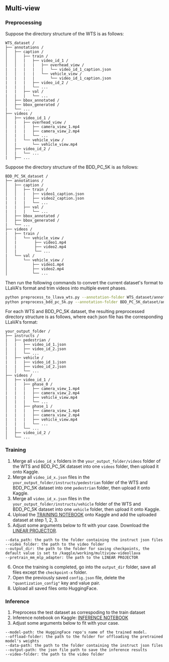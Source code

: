 ## Multi-view
### Preprocessing

Suppose the directory structure of the WTS is as follows:
```
WTS_dataset /
├── annotations /
│   ├── caption /
│   │   ├── train /
│   │   |   ├── video_id_1 / 
│   │   |   |   ├── overhead_view /
|   |   |   |   |   └── video_id_1_caption.json
│   │   |   |   └── vehicle_view /
|   |   |   |       └── video_id_1_caption.json
|   |   |   ├── video_id_2 /
|   |   |   └── ...
|   |   ├── val /
|   |   |   └── ...
│   ├── bbox_annotated /
│   ├── bbox_generated /
|   └── ...
├── videos /
│   ├── video_id_1 /
│   |   ├── overhead_view /
│   |   |   ├── camera_view_1.mp4
|   |   |   ├── camera_view_2.mp4
│   |   |   └── ...
│   |   └── vehicle_view /
│   |       └── vehicle_view.mp4
│   ├── video_id_2 /
│   |   └── ...
|   ├── ...
```

Suppose the directory structure of the BDD_PC_5K is as follows:
```
BDD_PC_5K_dataset /
├── annotations /
│   ├── caption /
│   │   ├── train /
│   │   |   ├── video1_caption.json 
|   |   |   ├── video2_caption.json
|   |   |   └── ...
|   |   ├── val /
|   |   |   └── ...   
│   ├── bbox_annotated /
│   ├── bbox_generated /
|   └── ...
├── videos /
|   ├── train /
│   |   └── vehicle_view /
│   |        ├── video1.mp4
│   |        ├── video2.mp4
│   |        └── ... 
|   └── val /
│       └── vehicle_view /
│           ├── video1.mp4
│           ├── video2.mp4
│           └── ...
```

Then run the following commands to convert the current dataset's format to LLaVA's format and trim videos into multiple event phases.
```bash
python preprocess_to_llava_wts.py --annotation-folder WTS_dataset/annotations --video_folder WTS_dataset/annotations --annotation-output-folder your_output_folder/annotations --video-output-folder your_output_folder/videos
python preprocess_bdd_pc_5k.py --annotation-folder BDD_PC_5K_dataset/annotations --video_folder BDD_PC_5K_dataset/annotations --annotation-output-folder your_output_folder/annotations --video-output-folder your_output_folder/videos
```

For each WTS and BDD_PC_5K dataset, the resulting preprocessed directory structure is as follows, where each json file has the corresponding LLaVA's format:
```
your_output_folder /
├── instructs /
|   ├── pedestrian / 
│   |   ├── video_id_1.json
|   |   ├── video_id_2.json
│   │   └── ...
|   ├── vehicle /
|   |   ├── video_id_1.json
|   |   ├── video_id_2.json
│   │   └── ...
├── videos /
│   ├── video_id_1 /
│   |   ├── phase_0 /
│   |   |   ├── camera_view_1.mp4
|   |   |   ├── camera_view_2.mp4
|   |   |   ├── vehicle_view.mp4
│   |   |   └── ...
│   |   ├── phase_1 /
│   |   |   ├── camera_view_1.mp4
|   |   |   ├── camera_view_2.mp4
|   |   |   ├── vehicle_view.mp4
│   |   |   └── ...
|   |   └── ...
│   ├── video_id_2 /
│   └── ...
```

### Training
1. Merge all ```video_id_x``` folders in the ```your_output_folder/videos``` folder of the WTS and BDD_PC_5K dataset into one ```videos``` folder, then upload it onto Kaggle.
2. Merge all ```video_id_x.json``` files in the ```your_output_folder/instructs/pedestrian``` folder of the WTS and BDD_PC_5K dataset into one ```pedestrian``` folder, then upload it onto Kaggle.
3. Merge all ```video_id_x.json``` files in the ```your_output_folder/instructs/vehicle``` folder of the WTS and BDD_PC_5K dataset into one ```vehicle``` folder, then upload it onto Kaggle.
4. Upload the [TRAINING NOTEBOOK](https://github.com/ToTuanAn/AICityChallenge2024_Track2/tree/main/multiview/LLaVA/notebooks/train.ipynb) onto Kaggle and add the uploaded dataset at step 1, 2, 3.
5. Adjust some arguments below to fit with your case. Download the [LINEAR PROJECTOR](https://huggingface.co/LanguageBind/Video-LLaVA-Pretrain-7B/resolve/main/mm_projector.bin?download=true).
```
--data_path: the path to the folder containing the instruct json files
--video_folder: the path to the video folder
--output_dir: the path to the folder for saving checkpoints, the default value is set to /kaggle/working/multiview-videollava
--pretrain_mm_mlp_adapter: the path to the LINEAR PROJECTOR
```
6. Once the training is completed, go into the ```output_dir``` folder, save all files except the ```checkpoint-x``` folder.
7. Open the previously saved ```config.json``` file, delete the ```"quantization_config"``` key and value pair.
8. Upload all saved files onto HuggingFace. 

### Inference
1. Preprocess the test dataset as correspoding to the train dataset
2. Inference notebook on Kaggle: [INFERENCE NOTEBOOK](https://github.com/ToTuanAn/AICityChallenge2024_Track2/tree/main/multiview/LLaVA/notebooks/infer.ipynb)
3. Adjust some arguments below to fit with your case. 
```
--model-path: the HuggingFace repo's name of the trained model.
--offload-folder: the path to the folder for offloading the pretrained model's weights
--data-path: the path to the folder containing the instruct json files
--output-path: the json file path to save the inference results
--video-folder: the path to the video folder
```




